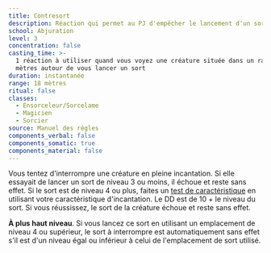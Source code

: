 ```yaml
---
title: Contresort
description: Réaction qui permet au PJ d'empêcher le lancement d'un sort.
school: Abjuration
level: 3
concentration: false
casting_time: >-
  1 réaction à utiliser quand vous voyez une créature située dans un rayon de 18
  mètres autour de vous lancer un sort
duration: instantanée
range: 18 mètres
ritual: false
classes:
  - Ensorceleur/Sorcelame
  - Magicien
  - Sorcier
source: Manuel des règles
components_verbal: false
components_somatic: true
components_material: false
---
```

Vous tentez d'interrompre une créature en pleine incantation. Si elle essayait de lancer un sort de niveau 3 ou moins, il échoue et reste sans effet. Si le sort est de niveau 4 ou plus, faites un [test de caractéristique](/utiliser-les-caracteristiques/#tests-de-caracteristique) en utilisant votre caractéristique d'incantation. Le DD est de 10 + le niveau du sort. Si vous réussissez, le sort de la créature échoue et reste sans effet.

**À plus haut niveau**. Si vous lancez ce sort en utilisant un emplacement de niveau 4 ou supérieur, le sort à interrompre est automatiquement sans effet s'il est d'un niveau égal ou inférieur à celui de l'emplacement de sort utilisé.
